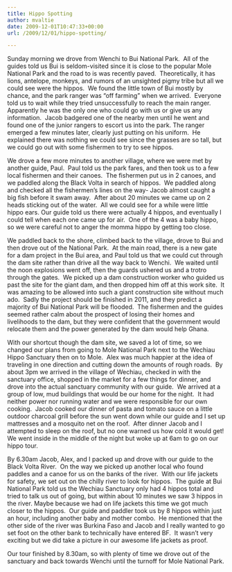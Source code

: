 ```yaml
---
title: Hippo Spotting
author: mvaltie
date: 2009-12-01T10:47:33+00:00
url: /2009/12/01/hippo-spotting/

---
```

Sunday morning we drove from Wenchi to Bui National Park.  All of the guides told us Bui is seldom-visited since it is close to the popular Mole National Park and the road to is was recently paved.  Theoretically, it has lions, antelope, monkeys, and rumors of an unsighted pigmy tribe but all we could see were the hippos.  We found the little town of Bui mostly by chance, and the park ranger was “off farming” when we arrived.  Everyone told us to wait while they tried unsuccessfully to reach the main ranger.  Apparently he was the only one who could go with us or give us any information.  Jacob badgered one of the nearby men until he went and found one of the junior rangers to escort us into the park. The ranger emerged a few minutes later, clearly just putting on his uniform.  He explained there was nothing we could see since the grasses are so tall, but we could go out with some fishermen to try to see hippos.

We drove a few more minutes to another village, where we were met by another guide, Paul.  Paul told us the park fares, and then took us to a few local fishermen and their canoes.  The fishermen put us in 2 canoes, and we paddled along the Black Volta in search of hippos.  We paddled along and checked all the fishermen’s lines on the way- Jacob almost caught a big fish before it swam away.  After about 20 minutes we came up on 2 heads sticking out of the water.  All we could see for a while were little hippo ears. Our guide told us there were actually 4 hippos, and eventually I could tell when each one came up for air.  One of the 4 was a baby hippo, so we were careful not to anger the momma hippo by getting too close.

We paddled back to the shore, climbed back to the village, drove to Bui and then drove out of the National Park.  At the main road, there is a new gate for a dam project in the Bui area, and Paul told us that we could cut through the dam site rather than drive all the way back to Wenchi.  We waited until the noon explosions went off, then the guards ushered us and a trotro through the gates.  We picked up a dam construction worker who guided us past the site for the giant dam, and then dropped him off at this work site.  It was amazing to be allowed into such a giant construction site without much ado.  Sadly the project should be finished in 2011, and they predict a majority of Bui National Park will be flooded.  The fishermen and the guides seemed rather calm about the prospect of losing their homes and livelihoods to the dam, but they were confident that the government would relocate them and the power generated by the dam would help Ghana.

With our shortcut though the dam site, we saved a lot of time, so we changed our plans from going to Mole National Park next to the Wechiau Hippo Sanctuary then on to Mole.  Alex was much happier at the idea of traveling in one direction and cutting down the amounts of rough roads.  By about 3pm we arrived in the village of Wechiau, checked in with the sanctuary office, shopped in the market for a few things for dinner, and drove into the actual sanctuary community with our guide.  We arrived at a group of low, mud buildings that would be our home for the night.  It had neither power nor running water and we were responsible for our own cooking.  Jacob cooked our dinner of pasta and tomato sauce on a little outdoor charcoal grill before the sun went down while our guide and I set up mattresses and a mosquito net on the roof.  After dinner Jacob and I attempted to sleep on the roof, but no one warned us how cold it would get! We went inside in the middle of the night but woke up at 6am to go on our hippo tour.

By 6.30am Jacob, Alex, and I packed up and drove with our guide to the Black Volta River.  On the way we picked up another local who found paddles and a canoe for us on the banks of the river.  With our life jackets for safety, we set out on the chilly river to look for hippos.  The guide at Bui National Park told us the Wechiau Sanctuary only had 4 hippos total and tried to talk us out of going, but within about 10 minutes we saw 3 hippos in the river. Maybe because we had on life jackets this time we got much closer to the hippos.  Our guide and paddler took us by 8 hippos within just an hour, including another baby and mother combo.  He mentioned that the other side of the river was Burkina Faso and Jacob and I really wanted to go set foot on the other bank to technically have entered BF.  It wasn’t very exciting but we did take a picture in our awesome life jackets as proof.

Our tour finished by 8.30am, so with plenty of time we drove out of the sanctuary and back towards Wenchi until the turnoff for Mole National Park.